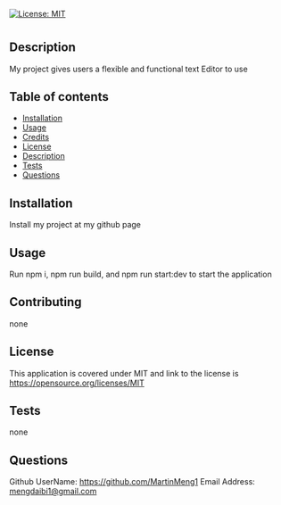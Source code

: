 
  [![License: MIT](https://img.shields.io/badge/License-MIT-yellow.svg)](https://opensource.org/licenses/MIT)

  # <Jate Text-Editor>

  ## Description

  My project gives users a flexible and functional text Editor to use

  ## Table of contents

  - [Installation](#installation)
  - [Usage](#usage)
  - [Credits](#contributing)
  - [License](#license)
  - [Description](#description)
  - [Tests](#tests)
  - [Questions](#questions)


  ## Installation
  
  Install my project at my github page

  ## Usage

  Run npm i, npm run build, and npm run start:dev to start the application

  ## Contributing

  none

  ## License

  This application is covered under MIT and link to the license is https://opensource.org/licenses/MIT

  ## Tests

  none

  ## Questions
  
  Github UserName: https://github.com/MartinMeng1
  Email Address: mengdaibi1@gmail.com



